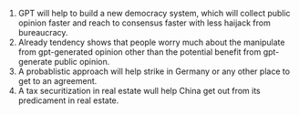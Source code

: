 1. GPT will help to build a new democracy system, which will collect public opinion faster and reach to consensus faster with less haijack from bureaucracy.
2. Already tendency shows that people worry much about the manipulate from gpt-generated opinion other than the potential benefit from gpt-generate public opinion.
3. A probablistic approach will help strike in Germany or any other place to get to an agreement.
4. A tax securitization in real estate wull help China get out from its predicament in real estate.

